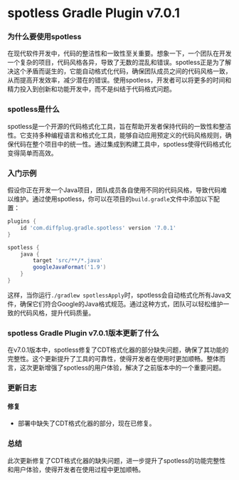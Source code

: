 # spotless Gradle Plugin v7.0.1
### 为什么要使用spotless

在现代软件开发中，代码的整洁性和一致性至关重要。想象一下，一个团队在开发一个复杂的项目，代码风格各异，导致了无数的混乱和错误。spotless正是为了解决这个矛盾而诞生的，它能自动格式化代码，确保团队成员之间的代码风格一致，从而提高开发效率，减少潜在的错误。使用spotless，开发者可以将更多的时间和精力投入到创新和功能开发中，而不是纠结于代码格式问题。

### spotless是什么

spotless是一个开源的代码格式化工具，旨在帮助开发者保持代码的一致性和整洁性。它支持多种编程语言和格式化工具，能够自动应用预定义的代码风格规则，确保代码在整个项目中的统一性。通过集成到构建工具中，spotless使得代码格式化变得简单而高效。

### 入门示例

假设你正在开发一个Java项目，团队成员各自使用不同的代码风格，导致代码难以维护。通过使用spotless，你可以在项目的`build.gradle`文件中添加以下配置：

```groovy
plugins {
    id 'com.diffplug.gradle.spotless' version '7.0.1'
}

spotless {
    java {
        target 'src/**/*.java'
        googleJavaFormat('1.9')
    }
}
```

这样，当你运行`./gradlew spotlessApply`时，spotless会自动格式化所有Java文件，确保它们符合Google的Java格式规范。通过这种方式，团队可以轻松维护一致的代码风格，提升代码质量。

### spotless Gradle Plugin v7.0.1版本更新了什么

在v7.0.1版本中，spotless修复了CDT格式化器的部分缺失问题，确保了其功能的完整性。这个更新提升了工具的可靠性，使得开发者在使用时更加顺畅。整体而言，这次更新增强了spotless的用户体验，解决了之前版本中的一个重要问题。

### 更新日志

#### 修复
- 部署中缺失了CDT格式化器的部分，现在已修复。

### 总结

此次更新修复了CDT格式化器的缺失问题，进一步提升了spotless的功能完整性和用户体验，使得开发者在使用过程中更加顺畅。